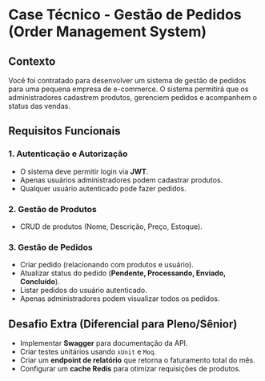# **Case Técnico - Gestão de Pedidos (Order Management System)**  

## **Contexto**  
Você foi contratado para desenvolver um sistema de gestão de pedidos para uma pequena empresa de e-commerce. O sistema permitirá que os administradores cadastrem produtos, gerenciem pedidos e acompanhem o status das vendas.  

## **Requisitos Funcionais**  
### 1. **Autenticação e Autorização**  
- O sistema deve permitir login via **JWT**.  
- Apenas usuários administradores podem cadastrar produtos.  
- Qualquer usuário autenticado pode fazer pedidos.  

### 2. **Gestão de Produtos**  
- CRUD de produtos (Nome, Descrição, Preço, Estoque).  

### 3. **Gestão de Pedidos**  
- Criar pedido (relacionando com produtos e usuário).  
- Atualizar status do pedido (**Pendente, Processando, Enviado, Concluído**).  
- Listar pedidos do usuário autenticado.  
- Apenas administradores podem visualizar todos os pedidos.

## **Desafio Extra (Diferencial para Pleno/Sênior)**  
- Implementar **Swagger** para documentação da API.  
- Criar testes unitários usando `xUnit` e `Moq`.  
- Criar um **endpoint de relatório** que retorna o faturamento total do mês.  
- Configurar um **cache Redis** para otimizar requisições de produtos.
